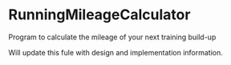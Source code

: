# RunningMileageCalculator
Program to calculate the mileage of your next training build-up  

Will update this fule with design and implementation information. 
